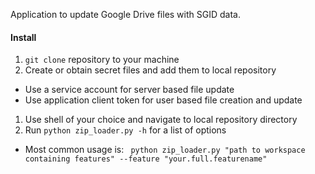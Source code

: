 Application to update Google Drive files with SGID data.

#### Install
1. `git clone` repository to your machine
1. Create or obtain secret files and add them to local repository
  - Use a service account for server based file update
  - Use application client token for user based file creation and update
1. Use shell of your choice and navigate to local repository directory
1. Run `python zip_loader.py -h` for a list of options
  - Most common usage is: ` python zip_loader.py "path to workspace containing features" --feature "your.full.featurename"`
